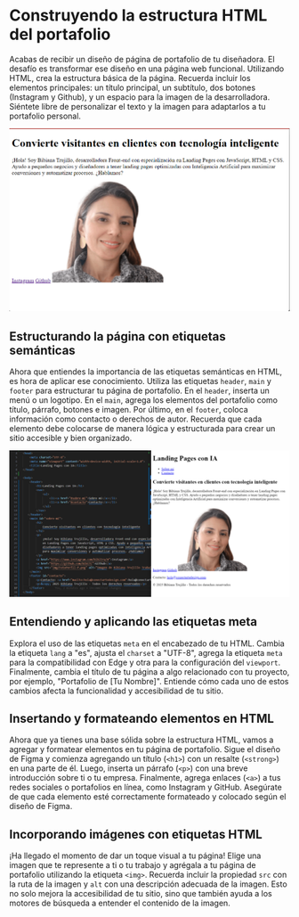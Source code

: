 # Construyendo la estructura HTML del portafolio

Acabas de recibir un diseño de página de portafolio de tu diseñadora. El desafío es transformar ese diseño en una página web funcional. Utilizando HTML, crea la estructura básica de la página. Recuerda incluir los elementos principales: un título principal, un subtítulo, dos botones (Instagram y Github), y un espacio para la imagen de la desarrolladora. Siéntete libre de personalizar el texto y la imagen para adaptarlos a tu portafolio personal.

![alt text](image.png)

## Estructurando la página con etiquetas semánticas

Ahora que entiendes la importancia de las etiquetas semánticas en HTML, es hora de aplicar ese conocimiento. Utiliza las etiquetas `header`, `main` y `footer` para estructurar tu página de portafolio. En el `header`, inserta un menú o un logotipo. En el `main`, agrega los elementos del portafolio como título, párrafo, botones e imagen. Por último, en el `footer`, coloca información como contacto o derechos de autor. Recuerda que cada elemento debe colocarse de manera lógica y estructurada para crear un sitio accesible y bien organizado.

![alt text]({A43517B7-154F-4D6C-8ABA-F6E422EDB2E6}-1.png)

## Entendiendo y aplicando las etiquetas meta

Explora el uso de las etiquetas `meta` en el encabezado de tu HTML. Cambia la etiqueta `lang` a "es", ajusta el `charset` a "UTF-8", agrega la etiqueta `meta` para la compatibilidad con Edge y otra para la configuración del `viewport`. Finalmente, cambia el título de tu página a algo relacionado con tu proyecto, por ejemplo, "Portafolio de [Tu Nombre]". Entiende cómo cada uno de estos cambios afecta la funcionalidad y accesibilidad de tu sitio.

## Insertando y formateando elementos en HTML

Ahora que ya tienes una base sólida sobre la estructura HTML, vamos a agregar y formatear elementos en tu página de portafolio. Sigue el diseño de Figma y comienza agregando un título (`<h1>`) con un resalte (`<strong>`) en una parte de él. Luego, inserta un párrafo (`<p>`) con una breve introducción sobre ti o tu empresa. Finalmente, agrega enlaces (`<a>`) a tus redes sociales o portafolios en línea, como Instagram y GitHub. Asegúrate de que cada elemento esté correctamente formateado y colocado según el diseño de Figma.

## Incorporando imágenes con etiquetas HTML

¡Ha llegado el momento de dar un toque visual a tu página! Elige una imagen que te represente a ti o tu trabajo y agrégala a tu página de portafolio utilizando la etiqueta `<img>`. Recuerda incluir la propiedad `src` con la ruta de la imagen y `alt` con una descripción adecuada de la imagen. Esto no solo mejora la accesibilidad de tu sitio, sino que también ayuda a los motores de búsqueda a entender el contenido de la imagen.
